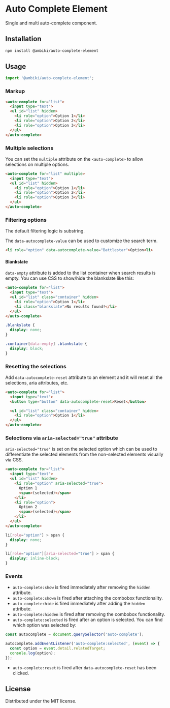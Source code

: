 # Auto Complete Element

Single and multi auto-complete component.

## Installation

```bash
npm install @ambiki/auto-complete-element
```

## Usage

```js
import '@ambiki/auto-complete-element';
```

### Markup

```html
<auto-complete for="list">
  <input type="text">
  <ul id="list" hidden>
    <li role="option">Option 1</li>
    <li role="option">Option 2</li>
    <li role="option">Option 3</li>
  </ul>
</auto-complete>
```

### Multiple selections

You can set the `multiple` attribute on the `<auto-complete>` to allow selections on multiple options.

```html
<auto-complete for="list" multiple>
  <input type="text">
  <ul id="list" hidden>
    <li role="option">Option 1</li>
    <li role="option">Option 2</li>
    <li role="option">Option 3</li>
  </ul>
</auto-complete>
```

### Filtering options

The default filtering logic is substring.

The `data-autocomplete-value` can be used to customize the search term.

```html
<li role="option" data-autocomplete-value="Battlestar">Option<li>
```

#### Blankslate

`data-empty` attribute is added to the list container when search results is empty. You can use CSS to show/hide
the blankslate like this:

```html
<auto-complete for="list">
  <input type="text">
  <ul id="list" class="container" hidden>
    <li role="option">Option 1</li>
    <li class="blankslate">No results found!</li>
  </ul>
</auto-complete>
```

```css
.blankslate {
  display: none;
}

.container[data-empty] .blankslate {
  display: block;
}
```

### Resetting the selections

Add `data-autocomplete-reset` attribute to an element and it will reset all the selections, aria attributes, etc.

```html
<auto-complete for="list">
  <input type="text">
  <button type="button" data-autocomplete-reset>Reset</button>

  <ul id="list" class="container" hidden>
    <li role="option">Option 1</li>
  </ul>
</auto-complete>
```

### Selections via `aria-selected="true"` attribute

`aria-selected="true"` is set on the selected option which can be used to differentiate the selected elements from
the non-selected elements visually via CSS.

```html
<auto-complete for="list">
  <input type="text">
  <ul id="list" hidden>
    <li role="option" aria-selected="true">
      Option 1
      <span>(selected)</span>
    </li>
    <li role="option">
      Option 2
      <span>(selected)</span>
    </li>
  </ul>
</auto-complete>
```

```css
li[role="option"] > span {
  display: none;
}

li[role="option"][aria-selected="true"] > span {
  display: inline-block;
}
```

### Events
- `auto-complete:show` is fired immediately after removing the `hidden` attribute.
- `auto-complete:shown` is fired after attaching the combobox functionality.
- `auto-complete:hide` is fired immediately after adding the `hidden` attribute.
- `auto-complete:hidden` is fired after removing the combobox functionality.
- `auto-complete:selected` is fired after an option is selected. You can find which option was selected
by:

```js
const autocomplete = document.querySelector('auto-complete');

autocomplete.addEventListener('auto-complete:selected', (event) => {
  const option = event.detail.relatedTarget;
  console.log(option);
});
```

- `auto-complete:reset` is fired after `data-autocomplete-reset` has been clicked.

## License
Distributed under the MIT license.
